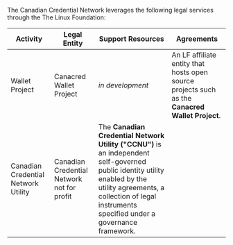 The Canadian Credential Network leverages the following legal services through the The Linux Foundation:

| Activity | Legal Entity | Support Resources | Agreements|
| --- | --- | --- | --- |
| Wallet Project | Canacred Wallet Project | *in development*  | An LF affiliate entity that hosts open source projects such as the **Canacred Wallet Project**. |
|Canadian Credential Network Utility | Canadian Credential Network not for profit | The **Canadian Credential Network Utility ("CCNU")** is an independent self-governed public identity utility enabled by the utility agreements, a collection of legal instruments specified under a governance framework. |
